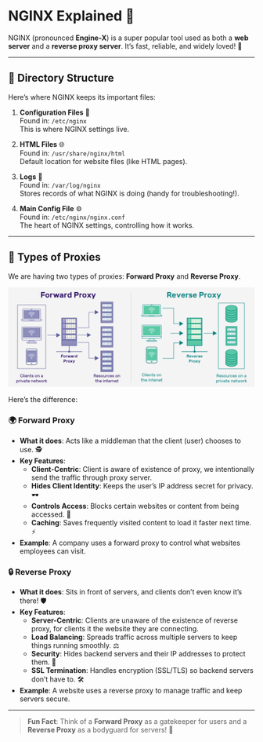 # NGINX Explained 🚀

NGINX (pronounced **Engine-X**) is a super popular tool used as both a **web server** and a **reverse proxy server**. It’s fast, reliable, and widely loved! 🌟

---

## 📂 Directory Structure
Here’s where NGINX keeps its important files:

1. **Configuration Files** 📝  
   Found in: `/etc/nginx`  
   This is where NGINX settings live.

2. **HTML Files** 🌐  
   Found in: `/usr/share/nginx/html`  
   Default location for website files (like HTML pages).

3. **Logs** 📜  
   Found in: `/var/log/nginx`  
   Stores records of what NGINX is doing (handy for troubleshooting!).

4. **Main Config File** ⚙️  
   Found in: `/etc/nginx/nginx.conf`  
   The heart of NGINX settings, controlling how it works.

---

## 🔄 Types of Proxies
We are having two types of proxies: **Forward Proxy** and **Reverse Proxy**. 

![alt text](proxy.png)


Here’s the difference:

### 🌍 Forward Proxy
- **What it does**: Acts like a middleman that the client (user) chooses to use. 🕵️  
- **Key Features**:  
  - **Client-Centric**: Client is aware of existence of proxy, we intentionally send the traffic through proxy server.
  - **Hides Client Identity**: Keeps the user’s IP address secret for privacy. 🕶️  
  - **Controls Access**: Blocks certain websites or content from being accessed. 🚫  
  - **Caching**: Saves frequently visited content to load it faster next time. ⚡  
- **Example**: A company uses a forward proxy to control what websites employees can visit.

### 🔒 Reverse Proxy
- **What it does**: Sits in front of servers, and clients don’t even know it’s there! 🛡️  
- **Key Features**:  
  - **Server-Centric**: Clients are unaware of the existence of reverse proxy, for clients it the website they are connecting.
  - **Load Balancing**: Spreads traffic across multiple servers to keep things running smoothly. ⚖️  
  - **Security**: Hides backend servers and their IP addresses to protect them. 🔐  
  - **SSL Termination**: Handles encryption (SSL/TLS) so backend servers don’t have to. 🛠️  
- **Example**: A website uses a reverse proxy to manage traffic and keep servers secure.

---

> **Fun Fact**: Think of a **Forward Proxy** as a gatekeeper for users and a **Reverse Proxy** as a bodyguard for servers! 🏰

